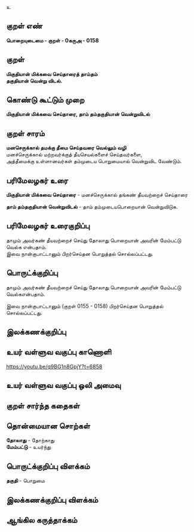 உ

## குறள் எண் 

**பொறையுடைமை - குறள் - 0கருஅ - 0158**  

## குறள் 

**மிகுதியான் மிக்கவை செய்தாரைத் தாம்தம்  
தகுதியான் வென்று விடல்.** 

## கொண்டு கூட்டும் முறை

**மிகுதியான் மிக்கவை செய்தாரை, தாம் தம்தகுதியான் வென்றுவிடல்**

## குறள் சாரம் 

**மனசெருக்கால் தமக்கு தீமை செய்தவரை வெல்லும் வழி**  
மனச்செருக்கால் மற்றவர்க்குத் தீயசெயல்களைச் செய்தவர்களை,  
அத்தீமைக்கு உள்ளானவர்கள் தம்முடைய பொறுமையால் வென்றுவிட வேண்டும்.  

## பரிமேலழகர் உரை

**மிகுதியான் மிக்கவை செய்தாரை** - மனச்செருக்கால் தங்கண் தீயவற்றைச் செய்தாரை  

**தாம் தம்தகுதியான் வென்றுவிடல்** - தாம் தம்முடையபொறையான் வென்றுவிடுக. 

## பரிமேலழகர் உரைகுறிப்பு   

தாமும் அவர்கண் தீயவற்றைச் செய்து தோலாது பொறையான் அவரின் மேம்பட்டு வெல்க என்பதாம்.  
இவை நான்குபாட்டானும் பிறர்செய்தன பொறுத்தல் சொல்லப்பட்டது.   

## பொருட்க்குறிப்பு 

தாமும் அவர்கண் தீயவற்றைச் செய்து தோலாது பொறையான் அவரின் மேம்பட்டு வெல்கஎன்பதாம்.  

இவை நான்குபாட்டானும் (குறள் 0155 - 0158) பிறர்செய்தன பொறுத்தல் சொல்லப்பட்டது.   

## இலக்கணக்குறிப்பு  


## உயர் வள்ளுவ வகுப்பு காணொளி

https://youtu.be/q9BG1n8GpjY?t=6858

## உயர் வள்ளுவ வகுப்பு ஒலி அமைவு 

 
## குறள் சார்ந்த கதைகள் 


## தொன்மையான சொற்கள்

**தோலாது** - தோற்காது   
**மேம்பட்டு** - உயர்ந்து   

## பொருட்க்குறிப்பு விளக்கம்

**தகுதி** - பொறுமை   

## இலக்கணக்குறிப்பு விளக்கம்


## ஆங்கில கருத்தாக்கம் 


